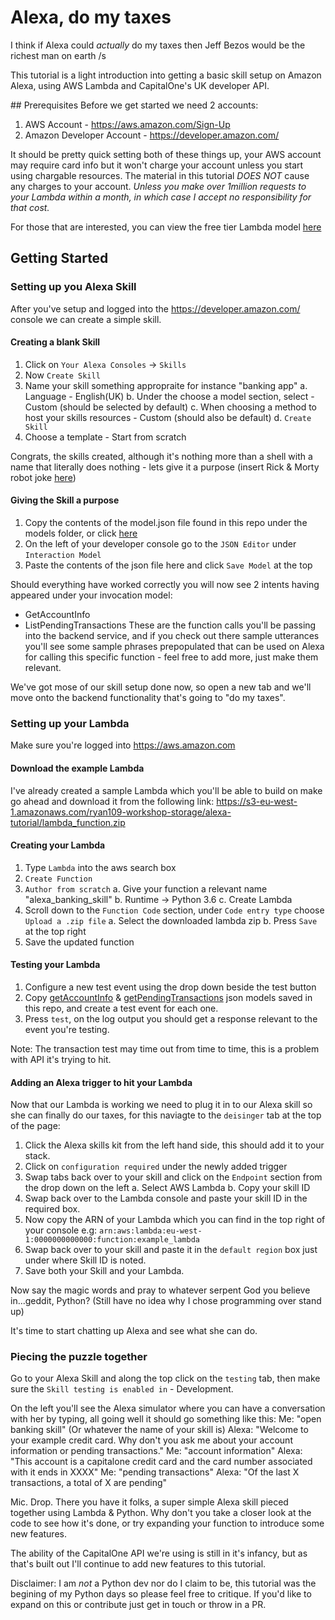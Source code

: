 # Alexa, do my taxes

I think if Alexa could _actually_ do my taxes then Jeff Bezos would be the richest man on earth /s

This tutorial is a light introduction into getting a basic skill setup on Amazon Alexa, using AWS Lambda and CapitalOne's UK developer API.

## Prerequisites
Before we get started we need 2 accounts:
1. AWS Account - https://aws.amazon.com/Sign-Up‎
2. Amazon Developer Account - https://developer.amazon.com/

It should be pretty quick setting both of these things up, your AWS account may require card info but it won't charge your account unless you start using chargable resources. The material in this tutorial *DOES NOT* cause any charges to your account. *Unless you make over 1million requests to your Lambda within a month, in which case I accept no responsibility for that cost.*

For those that are interested, you can view the free tier Lambda model [here](https://aws.amazon.com/lambda/pricing/)

## Getting Started

### Setting up you Alexa Skill

After you've setup and logged into the https://developer.amazon.com/ console we can create a simple skill.

#### Creating a blank Skill
1. Click on `Your Alexa Consoles` -> `Skills`
2. Now `Create Skill`
3. Name your skill something appropraite for instance "banking app"
	a. Language - English(UK)
	b. Under the choose a model section, select - Custom (should be selected by default)
	c. When choosing a method to host your skills resources - Custom (should also be default)
	d. `Create Skill`
4. Choose a template - Start from scratch

Congrats, the skills created, although it's nothing more than a shell with a name that literally does nothing - lets give it a purpose (insert Rick & Morty robot joke [here](https://www.youtube.com/watch?v=X7HmltUWXgs))

#### Giving the Skill a purpose
1. Copy the contents of the model.json file found in this repo under the models folder, or click [here](https://github.com/ryan109/Serverless-Workshop/blob/master/models/model.json)
2. On the left of your developer console go to the `JSON Editor` under `Interaction Model`
3. Paste the contents of the json file here and click `Save Model` at the top

Should everything have worked correctly you will now see 2 intents having appeared under your invocation model:
- GetAccountInfo
- ListPendingTransactions
These are the function calls you'll be passing into the backend service, and if you check out there sample utterances you'll see some sample phrases prepopulated that can be used on Alexa for calling this specific function - feel free to add more, just make them relevant.

We've got mose of our skill setup done now, so open a new tab and we'll move onto the backend functionality that's going to "do my taxes".

### Setting up your Lambda

Make sure you're logged into https://aws.amazon.com

#### Download the example Lambda
I've already created a sample Lambda which you'll be able to build on make go ahead and download it from the following link:
https://s3-eu-west-1.amazonaws.com/ryan109-workshop-storage/alexa-tutorial/lambda_function.zip

#### Creating your Lambda
1. Type `Lambda` into the aws search box
2. `Create Function`
3. `Author from scratch`
	a. Give your function a relevant name "alexa_banking_skill"
	b. Runtime -> Python 3.6
	c. Create Lambda
4. Scroll down to the `Function Code` section, under `Code entry type` choose `Upload a .zip file`
	a. Select the downloaded lambda zip
	b. Press `Save` at the top right
5. Save the updated function

#### Testing your Lambda
1. Configure a new test event using the drop down beside the test button
2. Copy [getAccountInfo](https://github.com/ryan109/Serverless-Workshop/blob/master/models/getAccountInfo.json) & [getPendingTransactions](https://github.com/ryan109/Serverless-Workshop/blob/master/models/listPendingTransactions.json) json models saved in this repo, and create a test event for each one.
3. Press `test`, on the log output you should get a response relevant to the event you're testing.

Note: The transaction test may time out from time to time, this is a problem with API it's trying to hit.

#### Adding an Alexa trigger to hit your Lambda
Now that our Lambda is working we need to plug it in to our Alexa skill so she can finally do our taxes, for this naviagte to the `deisinger` tab at the top of the page:
1. Click the Alexa skills kit from the left hand side, this should add it to your stack.
2. Click on `configuration required` under the newly added trigger
3. Swap tabs back over to your skill and click on the `Endpoint` section from the drop down on the left
	a. Select AWS Lambda
	b. Copy your skill ID
4. Swap back over to the Lambda console and paste your skill ID in the required box.
5. Now copy the ARN of your Lambda which you can find in the top right of your console e.g: `arn:aws:lambda:eu-west-1:0000000000000:function:example_lambda`
6. Swap back over to your skill and paste it in the `default region` box just under where Skill ID is noted.
7. Save both your Skill and your Lambda.

Now say the magic words and pray to whatever serpent God you believe in...geddit, Python? (Still have no idea why I chose programming over stand up)

It's time to start chatting up Alexa and see what she can do.

### Piecing the puzzle together

Go to your Alexa Skill and along the top click on the `testing` tab, then make sure the `Skill testing is enabled in` - Development.

On the left you'll see the Alexa simulator where you can have a conversation with her by typing, all going well it should go something like this:
Me: "open banking skill" (Or whatever the name of your skill is)
Alexa: "Welcome to your example credit card. Why don't you ask me about your account information or pending transactions."
Me: "account information"
Alexa: "This account is a capitalone credit card and the card number associated with it ends in XXXX"
Me: "pending transactions"
Alexa: "Of the last X transactions, a total of X are pending"


Mic. Drop. There you have it folks, a super simple Alexa skill pieced together using Lambda & Python. Why don't you take a closer look at the code to see how it's done, or try expanding your function to introduce some new features.

The ability of the CapitalOne API we're using is still in it's infancy, but as that's built out I'll continue to add new features to this tutorial.

Disclaimer: I am _not_ a Python dev nor do I claim to be, this tutorial was the begining of my Python days so please feel free to critique. If you'd like to expand on this or contribute just get in touch or throw in a PR.
